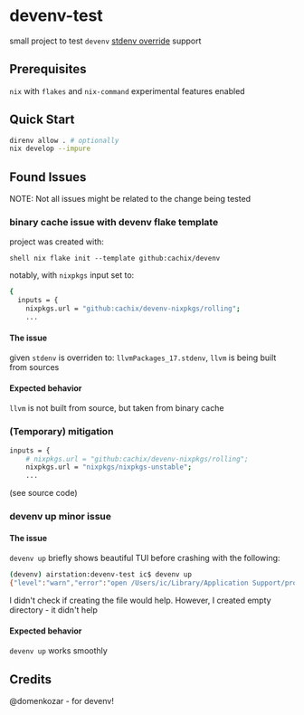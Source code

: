 # devenv-test

small project to test `devenv` [stdenv override](https://github.com/cachix/devenv/commit/a72055d4b3588cea2dcf08163a3be5781e838a72) support

## Prerequisites

`nix` with `flakes` and `nix-command` experimental features enabled


## Quick Start

```sh
direnv allow . # optionally
nix develop --impure
```

## Found Issues

NOTE: Not all issues might be related to the change being tested

### binary cache issue with devenv flake template

project was created with:

``shell
nix flake init --template github:cachix/devenv
``

notably, with `nixpkgs` input set to:


```sh
{
  inputs = {
    nixpkgs.url = "github:cachix/devenv-nixpkgs/rolling";
    ...

```

#### The issue

given `stdenv` is overriden to: `llvmPackages_17.stdenv`, `llvm` is being built from sources


#### Expected behavior

`llvm` is not built from source, but taken from binary cache


### (Temporary) mitigation

```sh
inputs = {
    # nixpkgs.url = "github:cachix/devenv-nixpkgs/rolling";
    nixpkgs.url = "nixpkgs/nixpkgs-unstable";
    ...
```

(see source code)


### devenv up minor issue

#### The issue

`devenv up` briefly shows beautiful TUI before crashing with the following:

```sh
(devenv) airstation:devenv-test ic$ devenv up
{"level":"warn","error":"open /Users/ic/Library/Application Support/process-compose/settings.yaml: no such file or directory","time":"2024-04-02T10:23:49+02:00","message":"Error reading settings file /Users/ic/Library/Application Support/process-compose/settings.yaml"}
```

I didn't check if creating the file would help. However, I created empty directory - it didn't help

#### Expected behavior

`devenv up` works smoothly


## Credits

@domenkozar - for devenv!


